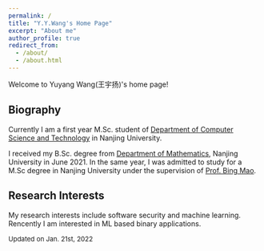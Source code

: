 ```yaml
---
permalink: /
title: "Y.Y.Wang's Home Page"
excerpt: "About me"
author_profile: true
redirect_from: 
  - /about/
  - /about.html
---
```


Welcome to Yuyang Wang(王宇扬)'s home page! 

Biography
------
Currently I am a first year M.Sc. student of [Department of Computer Science and Technology](https://cs.nju.edu.cn/) in Nanjing University. 

I received my B.Sc. degree from [Department of Mathematics](https://math.nju.edu.cn/), Nanjing University in June 2021. In the same year, I was admitted to study for a M.Sc degree in Nanjing University under the supervision of [Prof. Bing Mao](https://cs.nju.edu.cn/58/1f/c2639a153631/page.htm). 

Research Interests
------
My research interests include software security and machine learning. Rencently I am interested in ML based binary applications. 

<font size="2">Updated on Jan. 21st, 2022</font><br />
